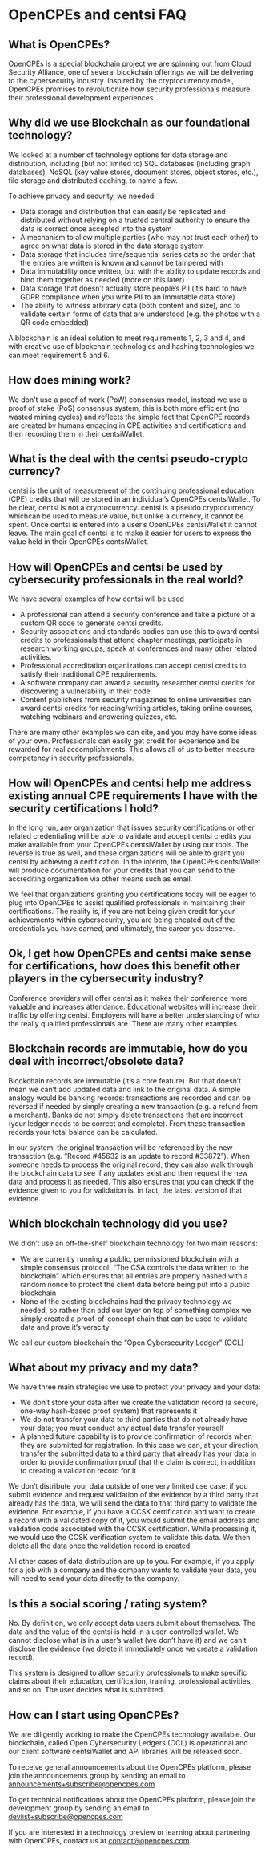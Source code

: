 # OpenCPEs and centsi FAQ

## What is OpenCPEs?

OpenCPEs is a special blockchain project we are spinning out from Cloud Security Alliance, one of several blockchain offerings we will be delivering to the cybersecurity industry. Inspired by the cryptocurrency model, OpenCPEs promises to revolutionize how security professionals measure their professional development experiences.

## Why did we use Blockchain as our foundational technology?

We looked at a number of technology options for data storage and distribution, including (but not limited to) SQL databases (including graph databases), NoSQL (key value stores, document stores, object stores, etc.), file storage and distributed caching, to name a few.

To achieve privacy and security, we needed:

- Data storage and distribution that can easily be replicated and distributed without relying on a trusted central authority to ensure the data is correct once accepted into the system
- A mechanism to allow multiple parties (who may not trust each other) to agree on what data is stored in the data storage system
- Data storage that includes time/sequential series data so the order that the entries are written is known and cannot be tampered with
- Data immutability once written, but with the ability to update records and bind them together as needed (more on this later)
- Data storage that doesn’t actually store people’s PII (it’s hard to have GDPR compliance when you write PII to an immutable data store)
- The ability to witness arbitrary data (both content and size), and to validate certain forms of data that are understood (e.g. the photos with a QR code embedded)

A blockchain is an ideal solution to meet requirements 1, 2, 3 and 4, and with creative use of blockchain technologies and hashing technologies we can meet requirement 5 and 6.

## How does mining work?

We don't use a proof of work (PoW) consensus model, instead we use a proof of stake (PoS) consensus system, this is both more efficient (no wasted mining cycles) and reflects the simple fact that OpenCPE records are created by humans engaging in CPE activities and certifications and then recording them in their centsiWallet.

## What is the deal with the centsi pseudo-crypto currency?

centsi is the unit of measurement of the continuing professional education (CPE) credits that will be stored in an individual’s OpenCPEs centsiWallet. To be clear, centsi is not a cryptocurrency. centsi is a pseudo cryptocurrency whichcan be used to measure value, but unlike a currency, it cannot be spent. Once centsi is entered into a user’s OpenCPEs centsiWallet it cannot leave. The main goal of centsi is to make it easier for users to express the value held in their OpenCPEs centsiWallet.

## How will OpenCPEs and centsi be used by cybersecurity professionals in the real world?

We have several examples of how centsi will be used

- A professional can attend a security conference and take a picture of a custom QR code to generate centsi credits.
- Security associations and standards bodies can use this to award centsi credits to professionals that attend chapter meetings, participate in research working groups, speak at conferences and many other related activities.
- Professional accreditation organizations can accept centsi credits to satisfy their traditional CPE requirements.
- A software company can award a security researcher centsi credits for discovering a vulnerability in their code.
- Content publishers from security magazines to online universities can award centsi credits for reading/writing articles, taking online courses, watching webinars and answering quizzes, etc.

There are many other examples we can cite, and you may have some ideas of your own. Professionals can easily get credit for experience and be rewarded for real accomplishments. This allows all of us to better measure competency in security professionals.

## How will OpenCPEs and centsi help me address existing annual CPE requirements I have with the security certifications I hold?

In the long run, any organization that issues security certifications or other related credentialing will be able to validate and accept centsi credits you make available from your OpenCPEs centsiWallet by using our tools. The reverse is true as well, and these organizations will be able to grant you centsi by achieving a certification. In the interim, the OpenCPEs centsiWallet will produce documentation for your credits that you can send to the accrediting organization via other means such as email.

We feel that organizations granting you certifications today will be eager to plug into OpenCPEs to assist qualified professionals in maintaining their certifications. The reality is, if you are not being given credit for your achievements within cybersecurity, you are being cheated out of the credentials you have earned, and ultimately, the career you deserve.

## Ok, I get how OpenCPEs and centsi make sense for certifications, how does this benefit other players in the cybersecurity industry?

Conference providers will offer centsi as it makes their conference more valuable and increases attendance. Educational websites will increase their traffic by offering centsi. Employers will have a better understanding of who the really qualified professionals are. There are many other examples.

## Blockchain records are immutable, how do you deal with incorrect/obsolete data?

Blockchain records are immutable (it’s a core feature). But that doesn’t mean we can’t add updated data and link to the original data. A simple analogy would be banking records: transactions are recorded and can be reversed if needed by simply creating a new transaction (e.g. a refund from a merchant). Banks do not simply delete transactions that are incorrect (your ledger needs to be correct and complete). From these transaction records your total balance can be calculated.

In our system, the original transaction will be referenced by the new transaction (e.g. “Record #45632 is an update to record #33872”). When someone needs to process the original record, they can also walk through the blockchain data to see if any updates exist and then request the new data and process it as needed. This also ensures that you can check if the evidence given to you for validation is, in fact, the latest version of that evidence.

## Which blockchain technology did you use?

We didn’t use an off-the-shelf blockchain technology for two main reasons:

- We are currently running a public, permissioned blockchain with a simple consensus protocol: “The CSA controls the data written to the blockchain” which ensures that all entries are properly hashed with a random nonce to protect the client data before being put into a public blockchain
- None of the existing blockchains had the privacy technology we needed, so rather than add our layer on top of something complex we simply created a proof-of-concept chain that can be used to validate data and prove it’s veracity

We call our custom blockchain the “Open Cybersecurity Ledger” (OCL)

## What about my privacy and my data?

We have three main strategies we use to protect your privacy and your data:

- We don’t store your data after we create the validation record (a secure, one-way hash-based proof system) that represents it
- We do not transfer your data to third parties that do not already have your data; you must conduct any actual data transfer yourself
- A planned future capability is to provide confirmation of records when they are submitted for registration. In this case we can, at your direction, transfer the submitted data to a third party that already has your data in order to provide confirmation proof that the claim is correct, in addition to creating a validation record for it

We don’t distribute your data outside of one very limited use case: if you submit evidence and request validation of the evidence by a third party that already has the data, we will send the data to that third party to validate the evidence. For example, if you have a CCSK certification and want to create a record with a validated copy of it, you would submit the email address and validation code associated with the CCSK certification. While processing it, we would use the CCSK verification system to validate this data. We then delete all the data once the validation record is created.

All other cases of data distribution are up to you. For example, if you apply for a job with a company and the company wants to validate your data, you will need to send your data directly to the company.

## Is this a social scoring / rating system?

No. By definition, we only accept data users submit about themselves. The data and the value of the centsi is held in a user-controlled wallet. We cannot disclose what is in a user’s wallet (we don’t have it) and we can’t disclose the evidence (we delete it immediately once we create a validation record).

This system is designed to allow security professionals to make specific claims about their education, certification, training, professional activities, and so on. The user decides what is submitted.

## How can I start using OpenCPEs?

We are diligently working to make the OpenCPEs technology available. Our blockchain, called Open Cybersecurity Ledgers (OCL) is operational and our client software centsiWallet and API libraries will be released soon.

To receive general announcements about the OpenCPEs platform, please join the announcements group by sending an email to announcements+subscribe@opencpes.com

To get technical notifications about the OpenCPEs platform, please join the development group by sending an email to devlist+subscribe@opencpes.com

If you are interested in a technology preview or learning about partnering with OpenCPEs, contact us at contact@opencpes.com.

